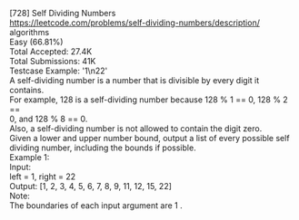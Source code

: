 [728] Self Dividing Numbers
<br>https://leetcode.com/problems/self-dividing-numbers/description/
<br>algorithms
<br>Easy (66.81%)
<br>Total Accepted:    27.4K
<br>Total Submissions: 41K
<br>Testcase Example:  '1\n22'
<br>A self-dividing number is a number that is divisible by every digit it
<br>contains.
<br>For example, 128 is a self-dividing number because 128 % 1 == 0, 128 % 2 ==
<br>0, and 128 % 8 == 0.
<br>Also, a self-dividing number is not allowed to contain the digit zero.
<br>Given a lower and upper number bound, output a list of every possible self
<br>dividing number, including the bounds if possible.
<br>Example 1:
<br>Input: 
<br>left = 1, right = 22
<br>Output: [1, 2, 3, 4, 5, 6, 7, 8, 9, 11, 12, 15, 22]
<br>Note:
<br>The boundaries of each input argument are 1 .
<br>